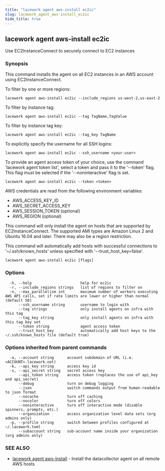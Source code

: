 ```yaml
---
title: "lacework agent aws-install ec2ic"
slug: lacework_agent_aws-install_ec2ic
hide_title: true
---
```


## lacework agent aws-install ec2ic

Use EC2InstanceConnect to securely connect to EC2 instances

### Synopsis

This command installs the agent on all EC2 instances in an AWS account using EC2InstanceConnect.

To filter by one or more regions:

    lacework agent aws-install ec2ic --include_regions us-west-2,us-east-2

To filter by instance tag:

    lacework agent aws-install ec2ic --tag TagName,TagValue

To filter by instance tag key:

    lacework agent aws-install ec2ic --tag_key TagName

To explicitly specify the username for all SSH logins:

    lacework agent aws-install ec2ic --ssh_username <your-user>

To provide an agent access token of your choice, use the command 'lacework agent token list',
select a token and pass it to the '--token' flag. This flag must be selected if the
'--noninteractive' flag is set.

    lacework agent aws-install ec2ic --token <token>

AWS credentials are read from the following environment variables:
- AWS_ACCESS_KEY_ID
- AWS_SECRET_ACCESS_KEY
- AWS_SESSION_TOKEN (optional)
- AWS_REGION (optional)

This command will only install the agent on hosts that are supported by
EC2InstanceConnect. The supported AMI types are Amazon Linux 2 and Ubuntu
16.04 and later. There may also be a region restriction.

This command will automatically add hosts with successful connections to
'~/.ssh/known_hosts' unless specified with '--trust_host_key=false'.

```
lacework agent aws-install ec2ic [flags]
```

### Options

```
  -h, --help                      help for ec2ic
  -r, --include_regions strings   list of regions to filter on
  -n, --max_parallelism int       maximum number of workers executing AWS API calls, set if rate limits are lower or higher than normal (default 50)
      --ssh_username string       username to login with
      --tag strings               only install agents on infra with this tag
      --tag_key string            only install agents on infra with this tag key set
      --token string              agent access token
      --trust_host_key            automatically add host keys to the ~/.ssh/known_hosts file (default true)
```

### Options inherited from parent commands

```
  -a, --account string      account subdomain of URL (i.e. <ACCOUNT>.lacework.net)
  -k, --api_key string      access key id
  -s, --api_secret string   secret access key
      --api_token string    access token (replaces the use of api_key and api_secret)
      --debug               turn on debug logging
      --json                switch commands output from human-readable to json format
      --nocache             turn off caching
      --nocolor             turn off colors
      --noninteractive      turn off interactive mode (disable spinners, prompts, etc.)
      --organization        access organization level data sets (org admins only)
  -p, --profile string      switch between profiles configured at ~/.lacework.toml
      --subaccount string   sub-account name inside your organization (org admins only)
```

### SEE ALSO

* [lacework agent aws-install](lacework_agent_aws-install.md)	 - Install the datacollector agent on all remote AWS hosts

